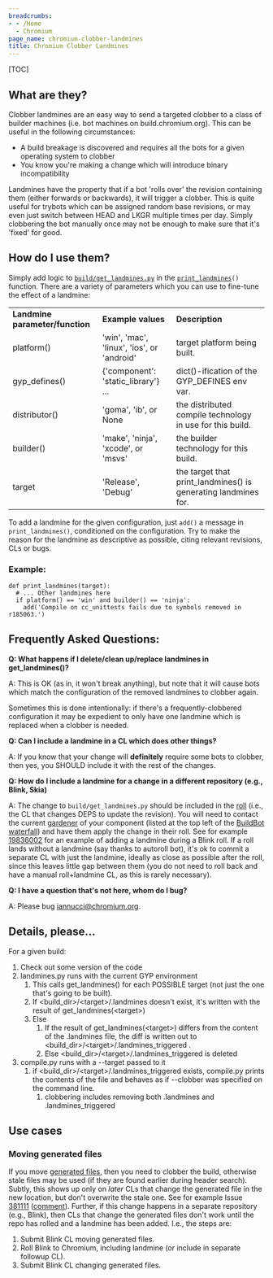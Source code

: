 ```yaml
---
breadcrumbs:
- - /Home
  - Chromium
page_name: chromium-clobber-landmines
title: Chromium Clobber Landmines
---
```


[TOC]

## What are they?

Clobber landmines are an easy way to send a targeted clobber to a class of
builder machines (i.e. bot machines on build.chromium.org). This can be useful
in the following circumstances:

*   A build breakage is discovered and requires all the bots for a given
            operating system to clobber
*   You know you're making a change which will introduce binary
            incompatibility

Landmines have the property that if a bot 'rolls over' the revision containing
them (either forwards or backwards), it will trigger a clobber. This is quite
useful for trybots which can be assigned random base revisions, or may even just
switch between HEAD and LKGR multiple times per day. Simply clobbering the bot
manually once may not be enough to make sure that it's 'fixed' for good.

## How do I use them?

Simply add logic to
[`build/get_landmines.py`](https://code.google.com/p/chromium/codesearch#chromium/src/build/get_landmines.py)
in the
[`print_landmines`](https://code.google.com/p/chromium/codesearch#chromium/src/build/get_landmines.py&q=print_landmines)`()`
function. There are a variety of parameters which you can use to fine-tune the
effect of a landmine:

<table>
<tr>
<td> <b>Landmine parameter/function</b> </td>
<td> <b>Example values</b></td>
<td> <b>Description</b></td>
</tr>
<tr>
<td> platform()</td>
<td> 'win', 'mac', 'linux', 'ios', or 'android' </td>
<td> target platform being built.</td>
</tr>
<tr>
<td> gyp_defines()</td>
<td> {'component': 'static_library'} ...</td>
<td> dict()-ification of the GYP_DEFINES env var.</td>
</tr>
<tr>
<td> distributor() </td>
<td> 'goma', 'ib', or None</td>
<td> the distributed compile technology in use for this build.</td>
</tr>
<tr>
<td> builder()</td>
<td> 'make', 'ninja', 'xcode', or 'msvs'</td>
<td> the builder technology for this build. </td>
</tr>
<tr>
<td> target</td>
<td> 'Release', 'Debug'</td>
<td> the target that print_landmines() is generating landmines for.</td>
</tr>
</table>

To add a landmine for the given configuration, just `add()` a message in
`print_landmines()`, conditioned on the configuration. Try to make the reason
for the landmine as descriptive as possible, citing relevant revisions, CLs or
bugs.

### Example:

```none
def print_landmines(target):
  # ... Other landmines here
  if platform() == 'win' and builder() == 'ninja':
    add('Compile on cc_unittests fails due to symbols removed in r185063.')
```

## Frequently Asked Questions:

**Q: What happens if I delete/clean up/replace landmines in get_landmines()?**

A: This is OK (as in, it won't break anything), but note that it will cause bots
which match the configuration of the removed landmines to clobber again.

Sometimes this is done intentionally: if there's a frequently-clobbered
configuration it may be expedient to only have one landmine which is replaced
when a clobber is needed.

**Q: Can I include a landmine in a CL which does other things?**

A: If you know that your change will **definitely** require some bots to
clobber, then yes, you SHOULD include it with the rest of the changes.

**Q: How do I include a landmine for a change in a different repository (e.g.,
Blink, Skia)**

A: The change to `build/get_landmines.py` should be included in the
[roll](/developers/how-tos/get-the-code#Rolling_DEPS) (i.e., the CL that changes
DEPS to update the revision). You will need to contact the current
[gardener](/developers/tree-sheriffs#TOC-What-is-a-gardener-) of your component
(listed at the top left of the [BuildBot
waterfall](http://build.chromium.org/p/chromium/waterfall?reload=120)) and have
them apply the change in their roll. See for example
[19836002](https://codereview.chromium.org/19836002) for an example of adding a
landmine during a Blink roll. If a roll lands without a landmine (say thanks to
autoroll bot), it's ok to commit a separate CL with just the landmine, ideally
as close as possible after the roll, since this leaves little gap between them
(you do not need to roll back and have a manual roll+landmine CL, as this is
rarely necessary).

**Q: I have a question that's not here, whom do I bug?**

A: Please bug [iannucci@chromium.org](mailto:iannucci@chromium.org).

## Details, please...

For a given build:

1.  Check out some version of the code
2.  landmines.py runs with the current GYP environment
    1.  This calls get_landmines() for each POSSIBLE target (not just
                the one that's going to be built).
    2.  If &lt;build_dir&gt;/&lt;target&gt;/.landmines doesn't exist,
                it's written with the result of get_landmines(&lt;target&gt;)
    3.  Else
        1.  If the result of get_landmines(&lt;target&gt;) differs from
                    the content of the .landmines file, the diff is written out
                    to &lt;build_dir&gt;/&lt;target&gt;/.landmines_triggered .
        2.  Else &lt;build_dir&gt;/&lt;target&gt;/.landmines_triggered
                    is deleted
3.  compile.py runs with a --target passed to it
    1.  if &lt;build_dir&gt;/&lt;target&gt;/.landmines_triggered exists,
                compile.py prints the contents of the file and behaves as if
                --clobber was specified on the command line.
        1.  clobbering includes removing both .landmines and
                    .landmines_triggered

## Use cases

### Moving generated files

If you move [generated files](/developers/generated-files), then you need to
clobber the build, otherwise stale files may be used (if they are found earlier
during header search). Subtly, this shows up only on *later* CLs that change the
generated file in the new location, but don't overwrite the stale one. See for
example Issue
[381111](https://code.google.com/p/chromium/issues/detail?id=381111)
([comment](https://code.google.com/p/chromium/issues/detail?id=381111#c4)).
Further, if this change happens in a separate repository (e.g., Blink), then CLs
that change the generated files don't work until the repo has rolled and a
landmine has been added. I.e., the steps are:

1.  Submit Blink CL moving generated files.
2.  Roll Blink to Chromium, including landmine (or include in separate
            followup CL).
3.  Submit Blink CL changing generated files.
